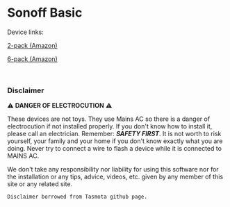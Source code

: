 # Sonoff Basic

Device links:

[2-pack (Amazon)](https://www.amazon.com/gp/product/B07BDFDHX9/ref=as_li_tl?ie=UTF8&tag=mjoshd-20&camp=1789&creative=9325&linkCode=as2&creativeASIN=B07BDFDHX9&linkId=437b63067b700d2eb9dfcd6d26bf384e)

[6-pack (Amazon)](https://www.amazon.com/gp/product/B0773DFQJ9/ref=as_li_tl?ie=UTF8&tag=mjoshd-20&camp=1789&creative=9325&linkCode=as2&creativeASIN=B0773DFQJ9&linkId=7aae61321dc08d7f3625b99c7828d899)

<br>

### Disclaimer

:warning: **DANGER OF ELECTROCUTION** :warning:

These devices are not toys. They use Mains AC so there is a danger of electrocution if not installed properly. If you don't know how to install it, please call an electrician. Remember: _**SAFETY FIRST**_. It is not worth to risk yourself, your family and your home if you don't know exactly what you are doing. Never try to connect a wire to flash a device while it is connected to MAINS AC.

We don't take any responsibility nor liability for using this software nor for the installation or any tips, advice, videos, etc. given by any member of this site or any related site.

```
Disclaimer borrowed from Tasmota github page.
```

